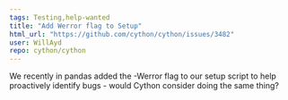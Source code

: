 ```yaml
---
tags: Testing,help-wanted
title: "Add Werror flag to Setup"
html_url: "https://github.com/cython/cython/issues/3482"
user: WillAyd
repo: cython/cython
---
```


We recently in pandas added the -Werror flag to our setup script to help proactively identify bugs - would Cython consider doing the same thing?